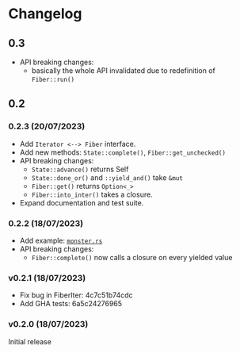 # Changelog

## 0.3

- API breaking changes:
  - basically the whole API invalidated due to redefinition of `Fiber::run()`

## 0.2

### 0.2.3 (20/07/2023)

- Add `Iterator <--> Fiber` interface.
- Add new methods: `State::complete()`, `Fiber::get_unchecked()`
- API breaking changes:
  - `State::advance()` returns Self
  - `State::done_or()` and `::yield_and()` take `&mut`
  - `Fiber::get()` returns `Option<_>`
  - `Fiber::into_inter()` takes a closure.
- Expand documentation and test suite.

### 0.2.2 (18/07/2023)

- Add example: [`monster.rs`](./examples/monster.rs)
- API breaking changes:
  - `Fiber::complete()` now calls a closure on every yielded value

### v0.2.1 (18/07/2023)

- Fix bug in FiberIter: 4c7c51b74cdc
- Add GHA tests: 6a5c24276965

### v0.2.0 (18/07/2023)

Initial release
